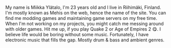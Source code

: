 My name is Miikka Ylätalo, I'm 23 years old and I live in Riihimäki, Finland. I'm mostly known as Mehis on the web, hence the name of the site. You can find me modding games and maintaining game servers on my free time. When I'm not working on my projects, you might catch me messing around with older games. Hit me up, if you play Quake 2 or Age of Empires 2 😋. I believe life would be boring without some music. Fortunately, I have electronic music that fills the gap. Mostly drum & bass and ambient genres.
